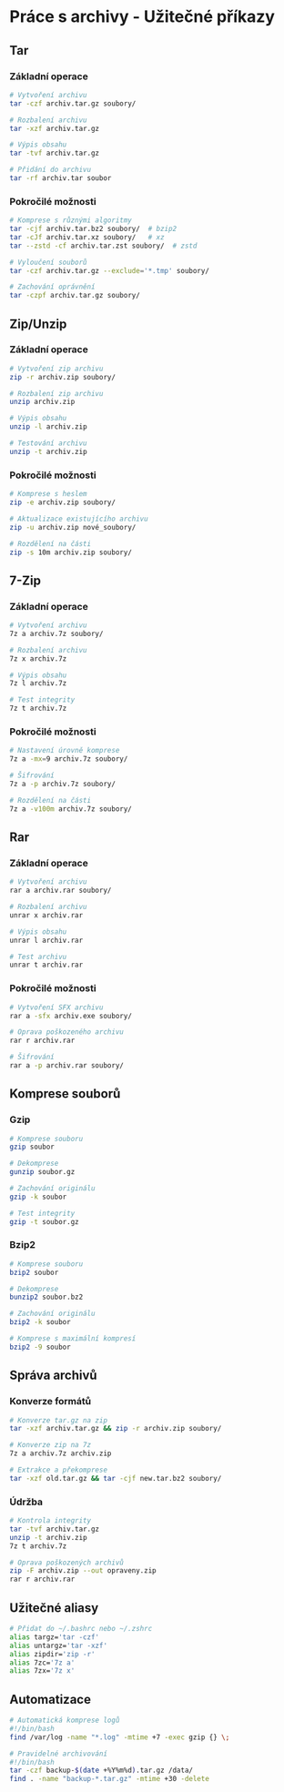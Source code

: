 # Práce s archivy - Užitečné příkazy

## Tar
### Základní operace
```bash
# Vytvoření archivu
tar -czf archiv.tar.gz soubory/

# Rozbalení archivu
tar -xzf archiv.tar.gz

# Výpis obsahu
tar -tvf archiv.tar.gz

# Přidání do archivu
tar -rf archiv.tar soubor
```

### Pokročilé možnosti
```bash
# Komprese s různými algoritmy
tar -cjf archiv.tar.bz2 soubory/  # bzip2
tar -cJf archiv.tar.xz soubory/   # xz
tar --zstd -cf archiv.tar.zst soubory/  # zstd

# Vyloučení souborů
tar -czf archiv.tar.gz --exclude='*.tmp' soubory/

# Zachování oprávnění
tar -czpf archiv.tar.gz soubory/
```

## Zip/Unzip
### Základní operace
```bash
# Vytvoření zip archivu
zip -r archiv.zip soubory/

# Rozbalení zip archivu
unzip archiv.zip

# Výpis obsahu
unzip -l archiv.zip

# Testování archivu
unzip -t archiv.zip
```

### Pokročilé možnosti
```bash
# Komprese s heslem
zip -e archiv.zip soubory/

# Aktualizace existujícího archivu
zip -u archiv.zip nové_soubory/

# Rozdělení na části
zip -s 10m archiv.zip soubory/
```

## 7-Zip
### Základní operace
```bash
# Vytvoření archivu
7z a archiv.7z soubory/

# Rozbalení archivu
7z x archiv.7z

# Výpis obsahu
7z l archiv.7z

# Test integrity
7z t archiv.7z
```

### Pokročilé možnosti
```bash
# Nastavení úrovně komprese
7z a -mx=9 archiv.7z soubory/

# Šifrování
7z a -p archiv.7z soubory/

# Rozdělení na části
7z a -v100m archiv.7z soubory/
```

## Rar
### Základní operace
```bash
# Vytvoření archivu
rar a archiv.rar soubory/

# Rozbalení archivu
unrar x archiv.rar

# Výpis obsahu
unrar l archiv.rar

# Test archivu
unrar t archiv.rar
```

### Pokročilé možnosti
```bash
# Vytvoření SFX archivu
rar a -sfx archiv.exe soubory/

# Oprava poškozeného archivu
rar r archiv.rar

# Šifrování
rar a -p archiv.rar soubory/
```

## Komprese souborů
### Gzip
```bash
# Komprese souboru
gzip soubor

# Dekomprese
gunzip soubor.gz

# Zachování originálu
gzip -k soubor

# Test integrity
gzip -t soubor.gz
```

### Bzip2
```bash
# Komprese souboru
bzip2 soubor

# Dekomprese
bunzip2 soubor.bz2

# Zachování originálu
bzip2 -k soubor

# Komprese s maximální kompresí
bzip2 -9 soubor
```

## Správa archivů
### Konverze formátů
```bash
# Konverze tar.gz na zip
tar -xzf archiv.tar.gz && zip -r archiv.zip soubory/

# Konverze zip na 7z
7z a archiv.7z archiv.zip

# Extrakce a překomprese
tar -xzf old.tar.gz && tar -cjf new.tar.bz2 soubory/
```

### Údržba
```bash
# Kontrola integrity
tar -tvf archiv.tar.gz
unzip -t archiv.zip
7z t archiv.7z

# Oprava poškozených archivů
zip -F archiv.zip --out opraveny.zip
rar r archiv.rar
```

## Užitečné aliasy
```bash
# Přidat do ~/.bashrc nebo ~/.zshrc
alias targz='tar -czf'
alias untargz='tar -xzf'
alias zipdir='zip -r'
alias 7zc='7z a'
alias 7zx='7z x'
```

## Automatizace
```bash
# Automatická komprese logů
#!/bin/bash
find /var/log -name "*.log" -mtime +7 -exec gzip {} \;

# Pravidelné archivování
#!/bin/bash
tar -czf backup-$(date +%Y%m%d).tar.gz /data/
find . -name "backup-*.tar.gz" -mtime +30 -delete
``` 